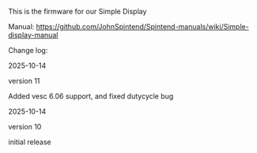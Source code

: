 This is the firmware for our Simple Display

Manual: https://github.com/JohnSpintend/Spintend-manuals/wiki/Simple-display-manual

Change log:

2025-10-14 

version 11

Added vesc 6.06 support, and fixed dutycycle bug


2025-10-14 

version 10

initial release
